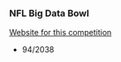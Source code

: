 ### NFL Big Data Bowl
[Website for this competition](https://www.kaggle.com/c/nfl-big-data-bowl-2020)
- 94/2038